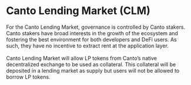 # Canto Lending Market (CLM)

For the Canto Lending Market, governance is controlled by Canto stakers. Canto stakers have broad interests in the growth of the ecosystem and fostering the best environment for both developers and DeFi users. As such, they have no incentive to extract rent at the application layer.\
\
Canto Lending Market will allow LP tokens from Canto’s native decentralized exchange to be used as collateral. This collateral will be deposited in a lending market as supply but users will not be allowed to borrow LP tokens.&#x20;

